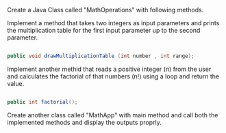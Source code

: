 Create a Java Class called "MathOperations" with following methods.

Implement a method that takes two integers as input parameters and prints the multiplication table for the first input parameter up to the second parameter.

```java

public void drawMultiplicationTable (int number , int range);

```

Implement another methid that reads a positive integer (n) from the user and calculates the factorial of that numbers (n!) using a loop and return the value.

```java

public int factorial();

```

Create another class called "MathApp" with main method and call both the implemented methods and display the outputs proprly.
